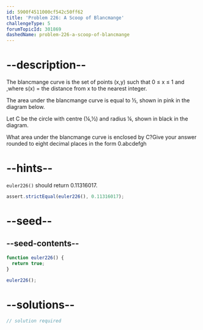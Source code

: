 ```yaml
---
id: 5900f4511000cf542c50ff62
title: 'Problem 226: A Scoop of Blancmange'
challengeType: 5
forumTopicId: 301869
dashedName: problem-226-a-scoop-of-blancmange
---
```


# --description--

The blancmange curve is the set of points (x,y) such that 0 ≤ x ≤ 1 and ,where s(x) = the distance from x to the nearest integer.

The area under the blancmange curve is equal to ½, shown in pink in the diagram below.

Let C be the circle with centre (¼,½) and radius ¼, shown in black in the diagram.

What area under the blancmange curve is enclosed by C?Give your answer rounded to eight decimal places in the form 0.abcdefgh

# --hints--

`euler226()` should return 0.11316017.

```js
assert.strictEqual(euler226(), 0.11316017);
```

# --seed--

## --seed-contents--

```js
function euler226() {
  return true;
}

euler226();
```

# --solutions--

```js
// solution required
```
